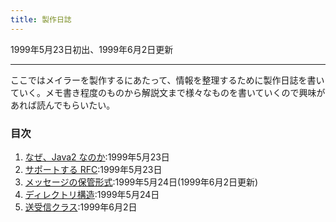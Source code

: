 ```yaml
---
title: 製作日誌
---
```

1999年5月23日初出、1999年6月2日更新

------------------------------------------------------------------------

ここではメイラーを製作するにあたって、情報を整理するために製作日誌を書いていく。メモ書き程度のものから解説文まで様々なものを書いていくので興味があれば読んでもらいたい。

### 目次

1. [なぜ、Java2 なのか](d001.html):1999年5月23日
2. [サポートする RFC](d002.html):1999年5月23日
3. [メッセージの保管形式](d003.html):1999年5月24日(1999年6月2日更新)
4. [ディレクトリ構造](d004.html):1999年5月24日
5. [送受信クラス](d005.html):1999年6月2日
